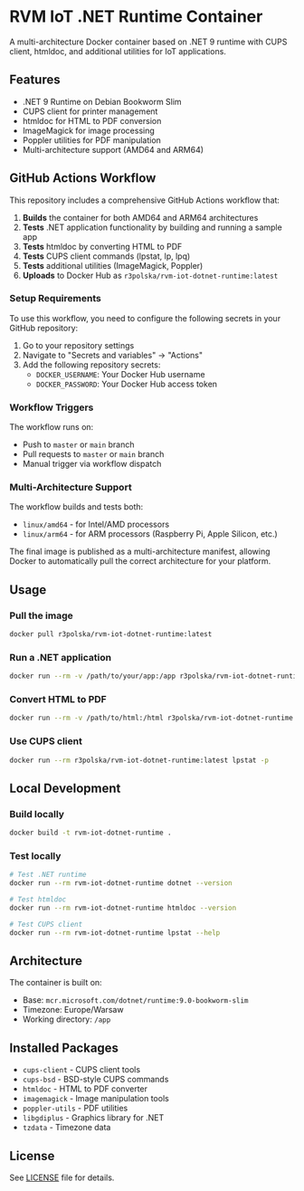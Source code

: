 # RVM IoT .NET Runtime Container

A multi-architecture Docker container based on .NET 9 runtime with CUPS client, htmldoc, and additional utilities for IoT applications.

## Features

- .NET 9 Runtime on Debian Bookworm Slim
- CUPS client for printer management
- htmldoc for HTML to PDF conversion
- ImageMagick for image processing
- Poppler utilities for PDF manipulation
- Multi-architecture support (AMD64 and ARM64)

## GitHub Actions Workflow

This repository includes a comprehensive GitHub Actions workflow that:

1. **Builds** the container for both AMD64 and ARM64 architectures
2. **Tests** .NET application functionality by building and running a sample app
3. **Tests** htmldoc by converting HTML to PDF
4. **Tests** CUPS client commands (lpstat, lp, lpq)
5. **Tests** additional utilities (ImageMagick, Poppler)
6. **Uploads** to Docker Hub as `r3polska/rvm-iot-dotnet-runtime:latest`

### Setup Requirements

To use this workflow, you need to configure the following secrets in your GitHub repository:

1. Go to your repository settings
2. Navigate to "Secrets and variables" → "Actions"
3. Add the following repository secrets:
   - `DOCKER_USERNAME`: Your Docker Hub username
   - `DOCKER_PASSWORD`: Your Docker Hub access token

### Workflow Triggers

The workflow runs on:
- Push to `master` or `main` branch
- Pull requests to `master` or `main` branch
- Manual trigger via workflow dispatch

### Multi-Architecture Support

The workflow builds and tests both:
- `linux/amd64` - for Intel/AMD processors
- `linux/arm64` - for ARM processors (Raspberry Pi, Apple Silicon, etc.)

The final image is published as a multi-architecture manifest, allowing Docker to automatically pull the correct architecture for your platform.

## Usage

### Pull the image
```bash
docker pull r3polska/rvm-iot-dotnet-runtime:latest
```

### Run a .NET application
```bash
docker run --rm -v /path/to/your/app:/app r3polska/rvm-iot-dotnet-runtime:latest dotnet YourApp.dll
```

### Convert HTML to PDF
```bash
docker run --rm -v /path/to/html:/html r3polska/rvm-iot-dotnet-runtime:latest htmldoc --webpage -f /html/output.pdf /html/input.html
```

### Use CUPS client
```bash
docker run --rm r3polska/rvm-iot-dotnet-runtime:latest lpstat -p
```

## Local Development

### Build locally
```bash
docker build -t rvm-iot-dotnet-runtime .
```

### Test locally
```bash
# Test .NET runtime
docker run --rm rvm-iot-dotnet-runtime dotnet --version

# Test htmldoc
docker run --rm rvm-iot-dotnet-runtime htmldoc --version

# Test CUPS client
docker run --rm rvm-iot-dotnet-runtime lpstat --help
```

## Architecture

The container is built on:
- Base: `mcr.microsoft.com/dotnet/runtime:9.0-bookworm-slim`
- Timezone: Europe/Warsaw
- Working directory: `/app`

## Installed Packages

- `cups-client` - CUPS client tools
- `cups-bsd` - BSD-style CUPS commands
- `htmldoc` - HTML to PDF converter
- `imagemagick` - Image manipulation tools
- `poppler-utils` - PDF utilities
- `libgdiplus` - Graphics library for .NET
- `tzdata` - Timezone data

## License

See [LICENSE](LICENSE) file for details.